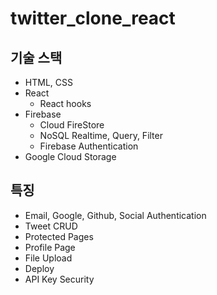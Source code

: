 # twitter_clone_react
## 기술 스택
- HTML, CSS
- React
  - React hooks
- Firebase
  - Cloud FireStore
  - NoSQL Realtime, Query, Filter
  - Firebase Authentication
- Google Cloud Storage
## 특징
- Email, Google, Github, Social Authentication
- Tweet CRUD
- Protected Pages
- Profile Page
- File Upload
- Deploy
- API Key Security